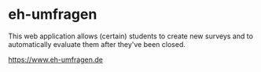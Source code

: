 # eh-umfragen

This web application allows (certain) students to create new surveys and to automatically evaluate them after they've been closed.

https://www.eh-umfragen.de
